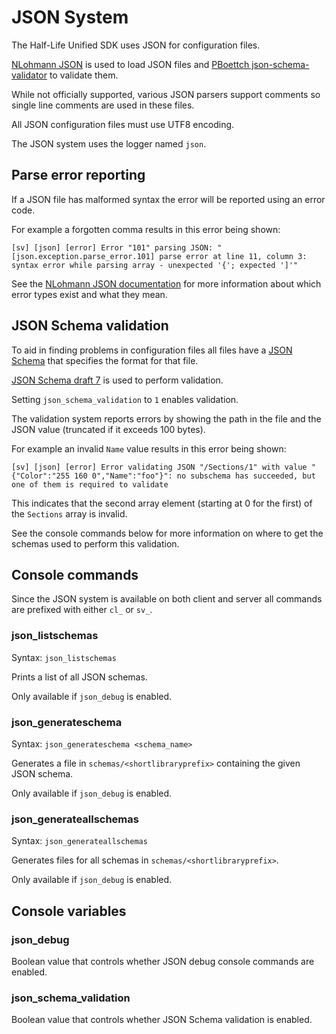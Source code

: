 # JSON System

The Half-Life Unified SDK uses JSON for configuration files.

[NLohmann JSON](https://github.com/nlohmann/json) is used to load JSON files and [PBoettch json-schema-validator](https://github.com/pboettch/json-schema-validator) to validate them.

While not officially supported, various JSON parsers support comments so single line comments are used in these files.

All JSON configuration files must use UTF8 encoding.

The JSON system uses the logger named `json`.

## Parse error reporting

If a JSON file has malformed syntax the error will be reported using an error code.

For example a forgotten comma results in this error being shown:
```
[sv] [json] [error] Error "101" parsing JSON: "[json.exception.parse_error.101] parse error at line 11, column 3: syntax error while parsing array - unexpected '{'; expected ']'"
```

See the [NLohmann JSON documentation](https://json.nlohmann.me/home/exceptions/#jsonexceptionparse_error101) for more information about which error types exist and what they mean.

## JSON Schema validation

To aid in finding problems in configuration files all files have a [JSON Schema](https://json-schema.org) that specifies the format for that file.

[JSON Schema draft 7](http://json-schema.org/draft-07/schema) is used to perform validation.

Setting `json_schema_validation` to `1` enables validation.

The validation system reports errors by showing the path in the file and the JSON value (truncated if it exceeds 100 bytes).

For example an invalid `Name` value results in this error being shown:
```
[sv] [json] [error] Error validating JSON "/Sections/1" with value "{"Color":"255 160 0","Name":"foo"}": no subschema has succeeded, but one of them is required to validate
```

This indicates that the second array element (starting at 0 for the first) of the `Sections` array is invalid.

See the console commands below for more information on where to get the schemas used to perform this validation.

## Console commands

Since the JSON system is available on both client and server all commands are prefixed with either `cl_` or `sv_`.

### json_listschemas

Syntax: `json_listschemas`

Prints a list of all JSON schemas.

Only available if `json_debug` is enabled.

### json_generateschema

Syntax: `json_generateschema <schema_name>`

Generates a file in `schemas/<shortlibraryprefix>` containing the given JSON schema.

Only available if `json_debug` is enabled.

### json_generateallschemas

Syntax: `json_generateallschemas`

Generates files for all schemas in `schemas/<shortlibraryprefix>`.

Only available if `json_debug` is enabled.

## Console variables

### json_debug

Boolean value that controls whether JSON debug console commands are enabled.

### json_schema_validation

Boolean value that controls whether JSON Schema validation is enabled.
